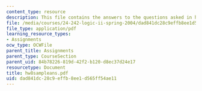 ```yaml
---
content_type: resource
description: This file contains the answers to the questions asked in homework 8.
file: /media/courses/24-242-logic-ii-spring-2004/dad841dc28c9effb8ee1d565ff54ae11_hw8sampleans.pdf
file_type: application/pdf
learning_resource_types:
- Assignments
ocw_type: OCWFile
parent_title: Assignments
parent_type: CourseSection
parent_uid: 84b78226-819d-42f2-b120-d8ec37d24e17
resourcetype: Document
title: hw8sampleans.pdf
uid: dad841dc-28c9-effb-8ee1-d565ff54ae11
---
```

